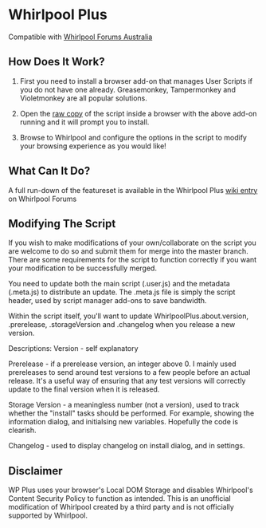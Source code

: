 # Whirlpool Plus

Compatible with [Whirlpool Forums Australia](https://forums.whirlpool.net.au/)

## How Does It Work?

1. First you need to install a browser add-on that manages User Scripts if you do not have one already. Greasemonkey, Tampermonkey and Violetmonkey are all popular solutions.

2. Open the [raw copy](https://github.com/phyco1991/wpplus/raw/master/whirlpool_plus.user.js) of the script inside a browser with the above add-on running and it will prompt you to install.

3. Browse to Whirlpool and configure the options in the script to modify your browsing experience as you would like!

## What Can It Do?

A full run-down of the featureset is available in the Whirlpool Plus [wiki entry](https://whirlpool.net.au/wiki/whirlpool_plus) on Whirlpool Forums

## Modifying The Script

If you wish to make modifications of your own/collaborate on the script you are welcome to do so and submit them for merge into the master branch. There are some requirements for the script to function correctly if you want your modification to be successfully merged.

You need to update both the main script (.user.js) and the metadata (.meta.js) to distribute an update. The .meta.js file is simply the script header, used by script manager add-ons to save bandwidth.

Within the script itself, you'll want to update WhirlpoolPlus.about.version, .prerelease, .storageVersion and .changelog when you release a new version.

Descriptions:
Version - self explanatory

Prerelease - if a prerelease version, an integer above 0. I mainly used prereleases to send around test versions to a few people before an actual release. It's a useful way of ensuring that any test versions will correctly update to the final version when it is released.

Storage Version - a meaningless number (not a version), used to track whether the "install" tasks should be performed. For example, showing the information dialog, and initialsing new variables. Hopefully the code is clearish.

Changelog - used to display changelog on install dialog, and in settings.

## Disclaimer

WP Plus uses your browser's Local DOM Storage and disables Whirlpool's Content Security Policy to function as intended. This is an unofficial modification of Whirlpool created by a third party and is not officially supported by Whirlpool.
